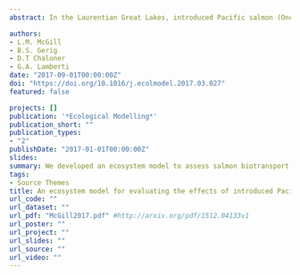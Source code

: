 ```yaml
---
abstract: In the Laurentian Great Lakes, introduced Pacific salmon (Oncorhynchus spp.) can transport persistent organic   pollutants and heavy metals to tributaries during their annual spawning migrations. To evaluate contaminant biotransport by spawning Pacific salmon, we developed a mass-balance ecosystem model for a Lake Huron tributary using Ecopath with Ecosim (EwE) and Ecotracer. Within EwE and Ecotracer, we developed scenarios that reflected a range of salmon biomass inputs and different trophic pathways to predict polychlorinated biphenyls (PCB) and mercury (Hg) burdens of Brown Trout, Brook Trout, and Mottled Sculpin. Our model accurately predicted PCB concentrations in stream-resident fish across a range of salmon spawner densities. However, we were unable to similarly predict Hg concentrations of stream-resident fish. Our modeling results suggest that salmon inputs specifically control PCB concentrations in stream-resident fish whereas Hg concentrations are more strongly influenced by diffuse background sources. Our model highlights how species-specific differences in diet and growth, along with trophic pathways, can influence the magnitude of contaminant impacts by spawning salmon. Insights from our study suggest that an EwE approach could be used to evaluate other legacy and emerging bioaccumulative contaminants in a variety of ecosystems.

authors:
- L.M. McGill
- B.S. Gerig
- D.T Chaloner
- G.A. Lamberti
date: "2017-09-01T00:00:00Z"
doi: "https://doi.org/10.1016/j.ecolmodel.2017.03.027"
featured: false

projects: []
publication: '*Ecological Modelling*'
publication_short: ""
publication_types:
- "2"
publishDate: "2017-01-01T00:00:00Z"
slides: 
summary: We developed an ecosystem model to assess salmon biotransport of PCBs and mercury to stream-resident brook and brown trout.
tags:
- Source Themes
title: An ecosystem model for evaluating the effects of introduced Pacific salmon on contaminant burdens of stream-resident fish
url_code: ""
url_dataset: ""
url_pdf: "McGill2017.pdf" #http://arxiv.org/pdf/1512.04133v1
url_poster: ""
url_project: ""
url_slides: ""
url_source: ""
url_video: ""
---
```


